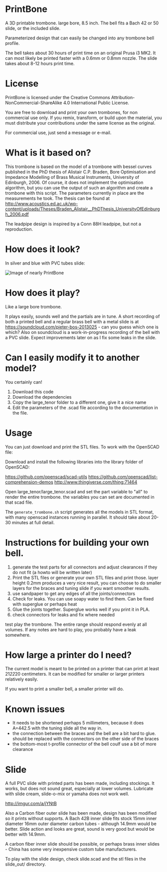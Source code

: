 # PrintBone

A 3D printable trombone. large bore, 8.5 inch. The bell fits a Bach 42 or 50 slide, or the included slide.

Parameterized design that can easily be changed into any trombone bell profile.

The bell takes about 30 hours of print time on an original Prusa i3 MK2. It can most likely be printed faster with a 0.6mm or 0.8mm nozzle.
The slide takes about 8-12 hours print time.

# License
PrintBone is licensed under the Creative Commons Attribution-NonCommercial-ShareAlike 4.0 International Public License.

You are free to download and print your own trombones, for non commercial use only. If you remix, transform, or build upon the material, you must distribute your contributions under the same license as the original.

For commercial use, just send a message or e-mail.

# What is it based on?

This trombone is based on the model of a trombone with bessel curves published in the PhD thesis of Alistair C.P. Braden, Bore Optimisation and Impedance Modelling of Brass Musical Instruments, University of Edinburgh, 2006.
Of course, it does not implement the optimisation algorithm, but you can use the output of such an algorithm and create a trombone with this script.
The parameters currently in place are the measurements he took. 
The thesis can be found at http://www.acoustics.ed.ac.uk/wp-content/uploads/Theses/Braden_Alistair__PhDThesis_UniversityOfEdinburgh_2006.pdf

The leadpipe design is inspired by a Conn 88H leadpipe, but not a reproduction.

# How does it look?

In silver and blue with PVC tubes slide:

![Image of nearly PrintBone](http://i.imgur.com/crLUNry.jpg)

# How does it play?

Like a large bore trombone.

It plays easily, sounds well and the partials are in tune. A short recording of both a printed bell and a regular brass bell with a metal slide is at https://soundcloud.com/pieter-bos-2013025 - can you guess which one is which?
Also on soundcloud is a work-in-progress recording of the bell with a PVC slide. Expect improvements later on as I fix some leaks in the slide.

# Can I easily modify it to another model?

You certainly can!

1. Download this code
2. Download the dependencies
3. Copy the large_tenor folder to a different one, give it a nice name
4. Edit the parameters of the .scad file according to the documentation in the file.

# Usage

You can just download and print the STL files. To work with the OpenSCAD file:

Download and install the following libraries into the library folder of OpenSCAD:

https://github.com/openscad/scad-utils
https://github.com/openscad/list-comprehension-demos
http://www.thingiverse.com/thing:71464

Open large_tenor/large_tenor.scad and set the part variable to "all" to render the entire trombone.
the variables you can set are documented in that scad file.

The ```generate_trombone.sh``` script generates all the models in STL format, with many openscad instances running in parallel. It should take about 20-30 minutes at full detail.

# Instructions for building your own bell.

1. generate the test parts for all connectors and adjust clearances if they do not fit (a howto will be written later)
1. Print the STL files or generate your own STL files and print those. layer height 0.2mm produces a very nice result, you can choose to do smaller layers for the braces and tuning slide if you want smoother results.
2. use sandpaper to get any edges of all the joints/connectors
3. Check for leaks. You can use soapy water to find them. Can be fixed with superglue or perhaps heat
4. Glue the joints together. Superglue works well if you print it in PLA.
5. check connectors for leaks and fix where needed

test play the trombone. The entire range should respond evenly at all volumes. If any notes are hard to play, you probably have a leak somewhere.

# How large a printer do I need?
The current model is meant to be printed on a printer that can print at least 21*22*20 centimeters. It can be modified for smaller or larger printers relatively easily.

If you want to print a smaller bell, a smaller printer will do.

# Known issues

- It needs to be shortened perhaps 5 millimeters, because it does A=442.5 with the tuning slide  all the way in.
- the connection between the braces and the bell are a bit hard to glue. should be replaced with the connectors on the other side of the braces
- the bottom-most t-profile connector of the bell coulf use a bit of more clearance

# Slide

A full PVC slide with printed parts has been made, including stockings. It works, but does not sound great, especially at lower volumes. Lubricate with slide cream, slide-o-mix or yamaha does not work well.

http://imgur.com/a/jYNtB

Also a Carbon fiber outer slide has been made, design has been modified so it prints without supports. A Bach 42B inner slide fits stock 15mm inner diameter 16mm outer diameter carbon tubes - although 14.9mm would be better. Slide action and looks are great, sound is very good but would be better with 14.9mm.

A carbon fiber inner slide should be possible, or perhaps brass inner slides - China has some very inexpensive custom tube manufacturers.

To play with the slide design, check slide.scad and the stl files in the slide_out/ directory.
